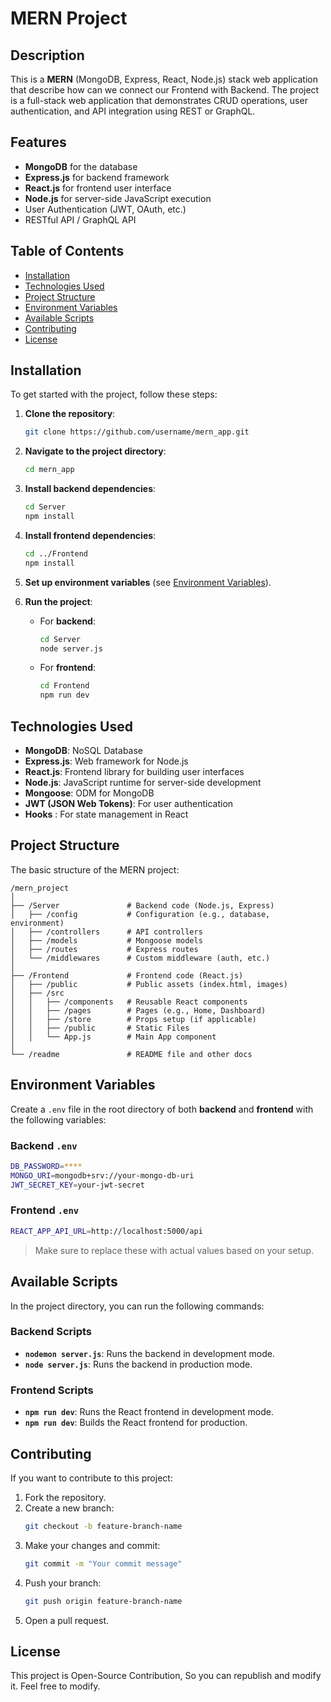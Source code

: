 
# MERN Project

## Description

This is a **MERN** (MongoDB, Express, React, Node.js) stack web application that describe how can we connect our Frontend with Backend. The project is a full-stack web application that demonstrates CRUD operations, user authentication, and API integration using REST or GraphQL.

## Features

- **MongoDB** for the database
- **Express.js** for backend framework
- **React.js** for frontend user interface
- **Node.js** for server-side JavaScript execution
- User Authentication (JWT, OAuth, etc.)
- RESTful API / GraphQL API

## Table of Contents

- [Installation](#installation)
- [Technologies Used](#technologies-used)
- [Project Structure](#project-structure)
- [Environment Variables](#environment-variables)
- [Available Scripts](#available-scripts)
- [Contributing](#contributing)
- [License](#license)

## Installation

To get started with the project, follow these steps:

1. **Clone the repository**:
   ```bash
   git clone https://github.com/username/mern_app.git
   ```

2. **Navigate to the project directory**:
   ```bash
   cd mern_app
   ```

3. **Install backend dependencies**:
   ```bash
   cd Server
   npm install
   ```

4. **Install frontend dependencies**:
   ```bash
   cd ../Frontend
   npm install
   ```

5. **Set up environment variables** (see [Environment Variables](#environment-variables)).

6. **Run the project**:
   - For **backend**:
     ```bash
     cd Server
     node server.js
     ```

   - For **frontend**:
     ```bash
     cd Frontend
     npm run dev
     ```

## Technologies Used

- **MongoDB**: NoSQL Database
- **Express.js**: Web framework for Node.js
- **React.js**: Frontend library for building user interfaces
- **Node.js**: JavaScript runtime for server-side development
- **Mongoose**: ODM for MongoDB
- **JWT (JSON Web Tokens)**: For user authentication
- **Hooks** : For state management in React

## Project Structure

The basic structure of the MERN project:

```
/mern_project
│
├── /Server               # Backend code (Node.js, Express)
│   ├── /config           # Configuration (e.g., database, environment)
│   ├── /controllers      # API controllers
│   ├── /models           # Mongoose models
│   ├── /routes           # Express routes
│   └── /middlewares      # Custom middleware (auth, etc.)
│
├── /Frontend             # Frontend code (React.js)
│   ├── /public           # Public assets (index.html, images)
│   ├── /src
│   │   ├── /components   # Reusable React components
│   │   ├── /pages        # Pages (e.g., Home, Dashboard)
│   │   ├── /store        # Props setup (if applicable)
│   │   ├── /public       # Static Files
│   │   └── App.js        # Main App component
│
└── /readme               # README file and other docs
```

## Environment Variables

Create a `.env` file in the root directory of both **backend** and **frontend** with the following variables:

### Backend `.env`
```bash
DB_PASSWORD=****
MONGO_URI=mongodb+srv://your-mongo-db-uri
JWT_SECRET_KEY=your-jwt-secret
```

### Frontend `.env`
```bash
REACT_APP_API_URL=http://localhost:5000/api
```

> Make sure to replace these with actual values based on your setup.

## Available Scripts

In the project directory, you can run the following commands:

### Backend Scripts

- **`nodemon server.js`**: Runs the backend in development mode.
- **`node server.js`**: Runs the backend in production mode.

### Frontend Scripts

- **`npm run dev`**: Runs the React frontend in development mode.
- **`npm run dev`**: Builds the React frontend for production.

## Contributing

If you want to contribute to this project:

1. Fork the repository.
2. Create a new branch:
   ```bash
   git checkout -b feature-branch-name
   ```
3. Make your changes and commit:
   ```bash
   git commit -m "Your commit message"
   ```
4. Push your branch:
   ```bash
   git push origin feature-branch-name
   ```
5. Open a pull request.

## License

This project is Open-Source Contribution, So you can republish and modify it.
Feel free to modify.
